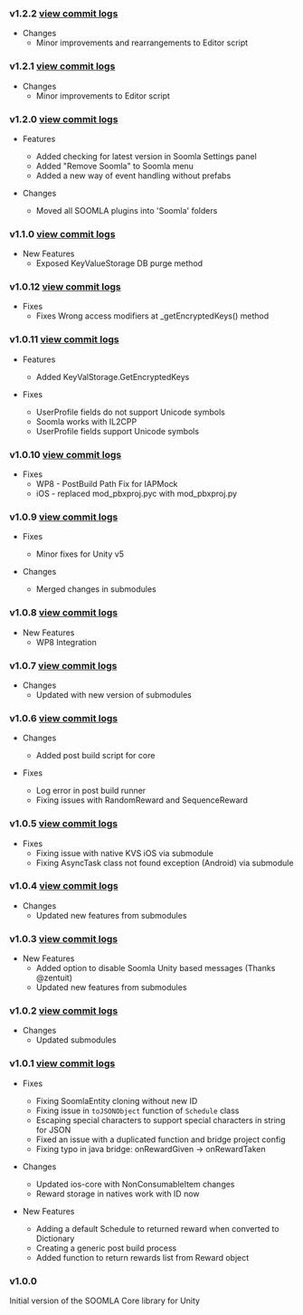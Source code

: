 ### v1.2.2 [view commit logs](https://github.com/soomla/soomla-unity3d-core/compare/v1.2.1...v1.2.2)

* Changes
  * Minor improvements and rearrangements to Editor script

### v1.2.1 [view commit logs](https://github.com/soomla/soomla-unity3d-core/compare/v1.2.0...v1.2.1)

* Changes
  * Minor improvements to Editor script

### v1.2.0 [view commit logs](https://github.com/soomla/soomla-unity3d-core/compare/v1.1.0...v1.2.0)

* Features
  * Added checking for latest version in Soomla Settings panel
  * Added "Remove Soomla" to Soomla menu
  * Added a new way of event handling without prefabs

* Changes
  * Moved all SOOMLA plugins into 'Soomla' folders

### v1.1.0 [view commit logs](https://github.com/soomla/soomla-unity3d-core/compare/v1.0.12...v1.1.0)

* New Features
  * Exposed KeyValueStorage DB purge method

### v1.0.12 [view commit logs](https://github.com/soomla/soomla-unity3d-core/compare/v1.0.11...v1.0.12)

* Fixes
  * Fixes Wrong access modifiers at _getEncryptedKeys() method

### v1.0.11 [view commit logs](https://github.com/soomla/soomla-unity3d-core/compare/v1.0.10...v1.0.11)

* Features
  * Added KeyValStorage.GetEncryptedKeys

* Fixes
  * UserProfile fields do not support Unicode symbols
  * Soomla works with IL2CPP
  * UserProfile fields support Unicode symbols

### v1.0.10 [view commit logs](https://github.com/soomla/soomla-unity3d-core/compare/v1.0.9...v1.0.10)

* Fixes
  * WP8 - PostBuild Path Fix for IAPMock
  * iOS - replaced mod_pbxproj.pyc with mod_pbxproj.py

### v1.0.9 [view commit logs](https://github.com/soomla/soomla-unity3d-core/compare/v1.0.8...v1.0.9)

* Fixes
  * Minor fixes for Unity v5

* Changes
  * Merged changes in submodules

### v1.0.8 [view commit logs](https://github.com/soomla/soomla-unity3d-core/compare/v1.0.7...v1.0.8)

* New Features
  * WP8 Integration

### v1.0.7 [view commit logs](https://github.com/soomla/soomla-unity3d-core/compare/v1.0.6...v1.0.7)

* Changes
  * Updated with new version of submodules

### v1.0.6 [view commit logs](https://github.com/soomla/soomla-unity3d-core/compare/v1.0.5...v1.0.6)

* Changes
  * Added post build script for core

* Fixes
  * Log error in post build runner
  * Fixing issues with RandomReward and SequenceReward

### v1.0.5 [view commit logs](https://github.com/soomla/soomla-unity3d-core/compare/v1.0.4...v1.0.5)

* Fixes
  * Fixing issue with native KVS iOS via submodule
  * Fixing AsyncTask class not found exception (Android) via submodule

### v1.0.4 [view commit logs](https://github.com/soomla/soomla-unity3d-core/compare/v1.0.3...v1.0.4)

* Changes
  * Updated new features from submodules

### v1.0.3 [view commit logs](https://github.com/soomla/soomla-unity3d-core/compare/v1.0.2...v1.0.3)

* New Features
  * Added option to disable Soomla Unity based messages (Thanks @zentuit)
  * Updated new features from submodules

### v1.0.2 [view commit logs](https://github.com/soomla/soomla-unity3d-core/compare/v1.0.1...v1.0.2)

* Changes
  * Updated submodules

### v1.0.1 [view commit logs](https://github.com/soomla/soomla-unity3d-core/compare/v1.0.0...v1.0.1)

* Fixes
  * Fixing SoomlaEntity cloning without new ID
  * Fixing issue in `toJSONObject` function of `Schedule` class
  * Escaping special characters to support special characters in string for JSON
  * Fixed an issue with a duplicated function and bridge project config
  * Fixing typo in java bridge: onRewardGiven -> onRewardTaken

* Changes
  * Updated ios-core with NonConsumableItem changes
  * Reward storage in natives work with ID now

* New Features
  * Adding a default Schedule to returned reward when converted to Dictionary
  * Creating a generic post build process
  * Added function to return rewards list from Reward object

### v1.0.0

Initial version of the SOOMLA Core library for Unity
